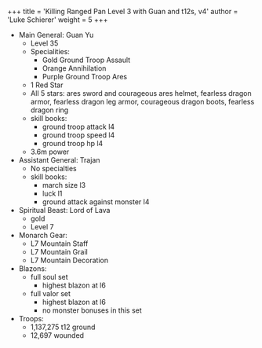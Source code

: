 +++
title = 'Killing Ranged Pan Level 3 with Guan and t12s, v4'
author = 'Luke Schierer'
weight = 5
+++

* Main General: Guan Yu
  * Level 35
  * Specialities:
    * Gold Ground Troop Assault
    * Orange Annihilation
    * Purple Ground Troop Ares
  * 1 Red Star
  * All 5 stars: ares sword and courageous ares helmet, fearless dragon armor, fearless dragon leg armor, courageous dragon boots, fearless dragon ring
  * skill books:
    * ground troop attack l4
    * ground troop speed l4
    * ground troop hp l4
  * 3.6m power
* Assistant General: Trajan
  * No specialties
  * skill books:
    * march size l3
    * luck l1
    * ground attack against monster l4
* Spiritual Beast: Lord of Lava
  * gold
  * Level 7
* Monarch Gear:
  * L7 Mountain Staff
  * L7 Mountain Grail
  * L7 Mountain Decoration
* Blazons:
  * full soul set
    * highest blazon at l6
  * full valor set
    * highest blazon at l6
    * no monster bonuses in this set
* Troops:
  * 1,137,275 t12 ground
  * 12,697 wounded

